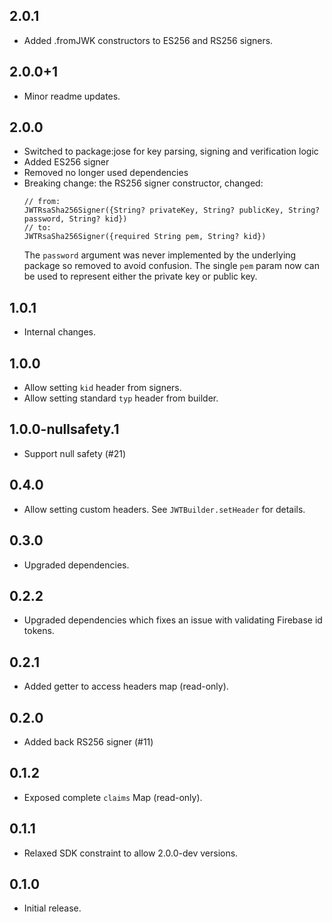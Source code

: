 ## 2.0.1

* Added .fromJWK constructors to ES256 and RS256 signers.

## 2.0.0+1

* Minor readme updates.

## 2.0.0

- Switched to package:jose for key parsing, signing and verification logic
- Added ES256 signer
- Removed no longer used dependencies
- Breaking change: the RS256 signer constructor, changed:
  ```
  // from:
  JWTRsaSha256Signer({String? privateKey, String? publicKey, String? password, String? kid})
  // to:
  JWTRsaSha256Signer({required String pem, String? kid})
  ```
  The `password` argument was never implemented by the underlying package so removed to avoid confusion.
  The single `pem` param now can be used to represent either the private key or public key.

## 1.0.1

- Internal changes.

## 1.0.0

- Allow setting `kid` header from signers.
- Allow setting standard `typ` header from builder.

## 1.0.0-nullsafety.1

- Support null safety (#21)

## 0.4.0

- Allow setting custom headers. See `JWTBuilder.setHeader` for details.

## 0.3.0

- Upgraded dependencies.

## 0.2.2

- Upgraded dependencies which fixes an issue with validating Firebase id tokens.

## 0.2.1

- Added getter to access headers map (read-only).

## 0.2.0

- Added back RS256 signer (#11)

## 0.1.2

- Exposed complete `claims` Map (read-only).

## 0.1.1

- Relaxed SDK constraint to allow 2.0.0-dev versions.

## 0.1.0

- Initial release.
